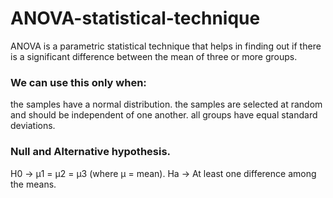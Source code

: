 # ANOVA-statistical-technique

ANOVA is a parametric statistical technique that helps in finding out if there is a significant difference between the mean of three or more groups.

### We can use this only when: 

the samples have a normal distribution.
the samples are selected at random and should be independent of one another.
all groups have equal standard deviations.


### Null and Alternative hypothesis. 

H0 -> μ1 = μ2 = μ3 (where μ = mean).
Ha -> At least one difference among the means.
